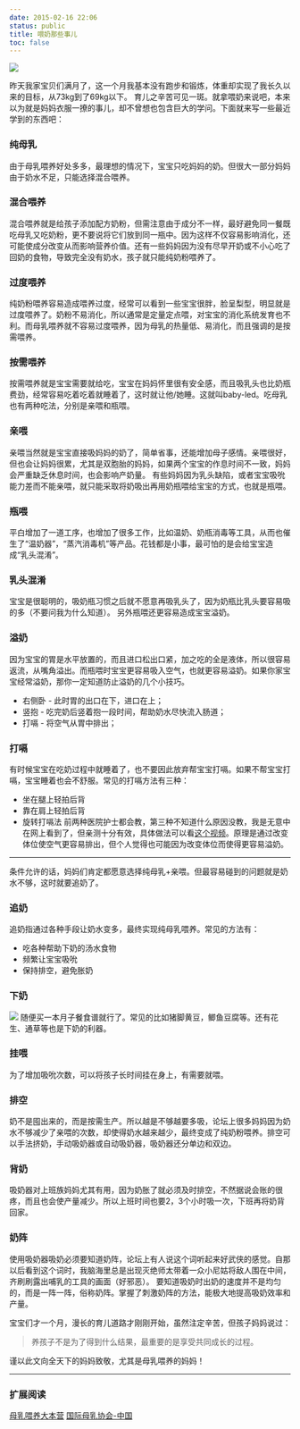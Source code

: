 ```yaml
---
date: 2015-02-16 22:06
status: public
title: 喂奶那些事儿
toc: false
---
```


![](http://ww1.sinaimg.cn/large/61412e43gw1eqfb33vrahj20ai091dhb.jpg)

昨天我家宝贝们满月了，这一个月我基本没有跑步和锻炼，体重却实现了我长久以来的目标，从73kg到了69kg以下。
育儿之辛苦可见一斑。就拿喂奶来说吧，本来以为就是妈妈衣服一撩的事儿，却不曾想也包含巨大的学问。下面就来写一些最近学到的东西吧：
### 纯母乳
由于母乳喂养好处多多，最理想的情况下，宝宝只吃妈妈的奶。但很大一部分妈妈由于奶水不足，只能选择混合喂养。
### 混合喂养
混合喂养就是给孩子添加配方奶粉，但需注意由于成分不一样，最好避免同一餐既吃母乳又吃奶粉，更不要说将它们放到同一瓶中。因为这样不仅容易影响消化，还可能使成分改变从而影响营养价值。还有一些妈妈因为没有尽早开奶或不小心吃了回奶的食物，导致完全没有奶水，孩子就只能纯奶粉喂养了。
### 过度喂养
纯奶粉喂养容易造成喂养过度，经常可以看到一些宝宝很胖，脸呈梨型，明显就是过度喂养了。奶粉不易消化，所以通常是定量定点喂，对宝宝的消化系统发育也不利。而母乳喂养就不容易过度喂养，因为母乳的热量低、易消化，而且强调的是按需喂养。
### 按需喂养
按需喂养就是宝宝需要就给吃，宝宝在妈妈怀里很有安全感，而且吸乳头也比奶瓶费劲，经常容易吃着吃着就睡着了，这时就让他/她睡。这就叫baby-led。吃母乳也有两种吃法，分别是亲喂和瓶喂。
### 亲喂
亲喂当然就是宝宝直接吸妈妈的奶了，简单省事，还能增加母子感情。亲喂很好，但也会让妈妈很累，尤其是双胞胎的妈妈，如果两个宝宝的作息时间不一致，妈妈会严重缺乏休息时间，也会影响产奶量。
有些妈妈因为乳头缺陷，或者宝宝吸吮能力差而不能亲喂，就只能采取将奶吸出再用奶瓶喂给宝宝的方式，也就是瓶喂。
### 瓶喂
平白增加了一道工序，也增加了很多工作，比如温奶、奶瓶消毒等工具，从而也催生了“温奶器”，“蒸汽消毒机”等产品。花钱都是小事，最可怕的是会给宝宝造成“乳头混淆”。
### 乳头混淆
宝宝是很聪明的，吸奶瓶习惯之后就不愿意再吸乳头了，因为奶瓶比乳头要容易吸的多（不要问我为什么知道）。
另外瓶喂还更容易造成宝宝溢奶。
### 溢奶
因为宝宝的胃是水平放置的，而且进口松出口紧，加之吃的全是液体，所以很容易返流，从嘴角溢出。而瓶喂时宝宝更容易吸入空气，也就更容易溢奶。如果你家宝宝经常溢奶，那你一定知道防止溢奶的几个小技巧。
* 右侧卧 - 此时胃的出口在下，进口在上；
* 竖抱 - 吃完奶后竖着抱一段时间，帮助奶水尽快流入肠道；
* 打嗝 - 将空气从胃中排出；
### 打嗝
有时候宝宝在吃奶过程中就睡着了，也不要因此放弃帮宝宝打嗝。如果不帮宝宝打嗝，宝宝睡着也会不舒服。常见的打嗝方法有三种：
* 坐在腿上轻拍后背
* 靠在肩上轻拍后背
* 旋转打嗝法
前两种医院护士都会教，第三种不知道什么原因没教，我是无意中在网上看到了，但亲测十分有效，具体做法可以看[这个视频](http://v.youku.com/v_show/id_XNTcwNjYxMzA4.html)。原理是通过改变体位使空气更容易排出，但个人觉得也可能因为改变体位而使得更容易溢奶。

---
条件允许的话，妈妈们肯定都愿意选择纯母乳+亲喂。但最容易碰到的问题就是奶水不够，这时就要追奶了。
### 追奶
追奶指通过各种手段让奶水变多，最终实现纯母乳喂养。常见的方法有：
* 吃各种帮助下奶的汤水食物
* 频繁让宝宝吸吮
* 保持排空，避免胀奶
### 下奶
![](http://ww2.sinaimg.cn/large/61412e43gw1eqfb3m7h2xj208c0ccwf6.jpg)
随便买一本月子餐食谱就行了。常见的比如猪脚黄豆，鲫鱼豆腐等。还有花生、通草等也是下奶的利器。
### 挂喂
为了增加吸吮次数，可以将孩子长时间挂在身上，有需要就喂。
### 排空
奶不是囤出来的，而是按需生产。所以越是不够越要多吸，论坛上很多妈妈因为奶水不够减少了亲喂的次数，却使得奶水越来越少，最终变成了纯奶粉喂养。排空可以手法挤奶，手动吸奶器或自动吸奶器，吸奶器还分单边和双边。
### 背奶
吸奶器对上班族妈妈尤其有用，因为奶胀了就必须及时排空，不然据说会账的很疼，而且也会使产量减少。所以上班时间也要2，3个小时吸一次，下班再将奶背回家。
### 奶阵
使用吸奶器吸奶必须要知道奶阵，论坛上有人说这个词听起来好武侠的感觉。自那以后看到这个词时，我脑海里总是出现灭绝师太带着一众小尼姑将敌人围在中间，齐刷刷露出哺乳的工具的画面（好邪恶）。
要知道吸奶时出奶的速度并不是均匀的，而是一阵一阵，俗称奶阵。掌握了刺激奶阵的方法，能极大地提高吸奶效率和产量。

宝宝们才一个月，漫长的育儿道路才刚刚开始，虽然注定辛苦，但孩子妈妈说过：
>养孩子不是为了得到什么结果，最重要的是享受共同成长的过程。

谨以此文向全天下的妈妈致敬，尤其是母乳喂养的妈妈！

---

### 扩展阅读
[母乳喂养大本营](http://www.babytree.com/community/group21668)
[国际母乳协会-中国](http://muruhui.org/)